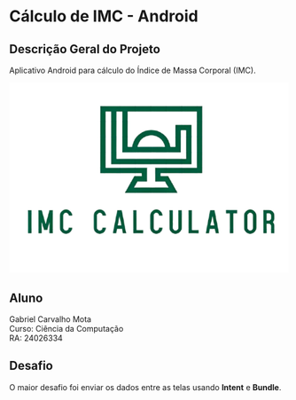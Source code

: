 # Cálculo de IMC - Android

## Descrição Geral do Projeto
Aplicativo Android para cálculo do Índice de Massa Corporal (IMC).

![Logo do IMC](img/img_logo_imc_calculator.png)

## Aluno
Gabriel Carvalho Mota  
Curso: Ciência da Computação  
RA: 24026334

## Desafio
O maior desafio foi enviar os dados entre as telas usando **Intent** e **Bundle**.
